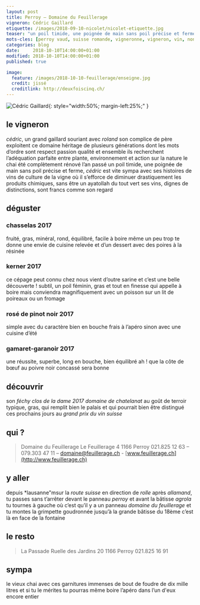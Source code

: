 ```yaml
---
layout: post
title: Perroy — Domaine du Feuillerage
vigneron: Cédric Gaillard
etiquette: /images/2018-09-10-nicolet/nicolet-etiquette.jpg
teaser: "un poil timide, une poignée de main sans poil précise et ferme, cédric est vite sympa avec ses histoires de vins"
mots-cles: [perroy vaud, suisse romande, vigneronne, vigneron, vin, non filtré, cépage, cave, bouteille, terroir, degustation, 5dl, 7dl, 50cl, 70cl, 75cl]
categories: blog
date:     2018-10-10T14:00:00+01:00
modified: 2018-10-10T14:00:00+01:00
published: true

image:
  feature: /images/2018-10-10-feuillerage/enseigne.jpg
  credit: jissé
  creditlink: http://deuxfoiscinq.ch/
---
```


![Cédric Gaillard][i1]{: style="width:50%; margin-left:25%;" }

[i1]: ../../images/2018-10-10-feuillerage/vigneron.jpg

## le vigneron
*cédric*, un grand gaillard souriant avec *roland* son complice de père exploitent ce domaine héritage de plusieurs générations dont les mots d’ordre sont respect passion qualité et ensemble ils recherchent l’adéquation parfaite entre plante, environnement et action sur la nature
le chai été complètement rénové l’an passé
un poil timide, une poignée de main sans poil précise et ferme, *cédric* est vite sympa avec ses histoires de vins de culture de la vigne où il s’efforce de diminuer drastiquement les produits chimiques, sans être un ayatollah du tout vert
ses vins, dignes de distinctions, sont francs comme son regard

## déguster
### chasselas 2017
fruité, gras, minéral, rond, équilibré, facile à boire même un peu trop
te donne une envie de cuisine relevée et d’un dessert avec des poires à la résinée

### kerner 2017
ce cépage peut connu chez nous vient d’outre sarine
et c’est une belle découverte ! subtil, un poil féminin, gras et tout en finesse
qui appelle à boire mais conviendra magnifiquement avec un poisson sur un lit de poireaux ou un fromage

### rosé de pinot noir 2017
simple avec du caractère bien en bouche
frais à l’apéro sinon avec une cuisine d’été

### gamaret-garanoir 2017
une réussite, superbe, long en bouche, bien équilibré
ah ! que la côte de bœuf au poivre noir concassé sera bonne

## découvrir
son *féchy clos de la dame 2017 domaine de chatelanat*
au goût de terroir typique, gras, qui remplit bien le palais et qui pourrait bien être distingué ces prochains jours au *grand prix du vin suisse*

## qui ?
> Domaine du Feuillerage
> Le Feuillerage 4
> 1166 Perroy
> 021.825 12 63 – 079.303 47 11 – [domaine@feuillerage.ch](mailto:domaine@feuillerage.ch) - [www.feuillerage.ch](http://www.feuillerage.ch)

## y aller
depuis *lausanne"msur la *route suisse* en direction de *rolle* après *allamand*, tu passes sans t’arrêter devant le panneau *perroy* et avant la bâtisse *agrola* tu tournes à gauche où c’est qu’il y a un panneau *domaine du feuillerage* et tu montes la grimpette goudronnée jusqu’à la grande bâtisse du 18ème
c’est là en face de la fontaine

## le resto
> La Passade
> Ruelle des Jardins 20
> 1166 Perroy
> 021.825 16 91

## sympa
le vieux chai avec ces garnitures immenses de bout de foudre de dix mille litres et si tu le mérites tu pourras même boire l’apéro dans l’un d'eux encore entier

[i2]: ../../images/2018-10-10-feuillerage/chai.jpg
